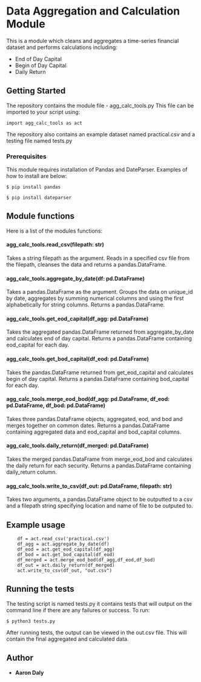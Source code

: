 # Data Aggregation and Calculation Module

This is a module which cleans and aggregates a time-series financial dataset and performs calculations including:

* End of Day Capital
* Begin of Day Capital
* Daily Return

## Getting Started

The repository contains the module file - agg_calc_tools.py This file can be imported to your script using:
```
import agg_calc_tools as act
```

The repository also contains an example dataset named practical.csv and a testing file named tests.py

### Prerequisites

This module requires installation of Pandas and DateParser. Examples of how to install are below:
```
$ pip install pandas
```
```
$ pip install dateparser
```

## Module functions

Here is a list of the modules functions:

#### agg_calc_tools.read_csv(filepath: str)
Takes a string filepath as the argument. Reads in a specified csv file from the filepath, cleanses the data and returns a pandas.DataFrame.

#### agg_calc_tools.aggregate_by_date(df: pd.DataFrame)
Takes a pandas.DataFrame as the argument. Groups the data on unique_id by date, aggregates by summing numerical columns and using the first alphabetically for string columns. Returns a pandas.DataFrame.

#### agg_calc_tools.get_eod_capital(df_agg: pd.DataFrame)
Takes the aggregated pandas.DataFrame returned from aggregate_by_date and calculates end of day capital. Returns a pandas.DataFrame containing eod_capital for each day.

#### agg_calc_tools.get_bod_capital(df_eod: pd.DataFrame)
Takes the pandas.DataFrame returned from get_eod_capital and calculates begin of day capital. Returns a pandas.DataFrame containing bod_capital for each day.

#### agg_calc_tools.merge_eod_bod(df_agg: pd.DataFrame, df_eod: pd.DataFrame, df_bod: pd.DataFrame)
Takes three pandas.DataFrame objects, aggregated, eod, and bod and merges together on common dates. Returns a pandas.DataFrame containing aggregated data and eod_capital and bod_capital columns.

#### agg_calc_tools.daily_return(df_merged: pd.DataFrame)
Takes the merged pandas.DataFrame from merge_eod_bod and calculates the daily return for each security. Returns a pandas.DataFrame containing daily_return column.

#### agg_calc_tools.write_to_csv(df_out: pd.DataFrame, filepath: str)
Takes two arguments, a pandas.DataFrame object to be outputted to a csv and a filepath string specifying location and name of file to be outputed to.

## Example usage
```
    df = act.read_csv('practical.csv')
    df_agg = act.aggregate_by_date(df)
    df_eod = act.get_eod_capital(df_agg)
    df_bod = act.get_bod_capital(df_eod)
    df_merged = act.merge_eod_bod(df_agg,df_eod,df_bod)
    df_out = act.daily_return(df_merged)
    act.write_to_csv(df_out, "out.csv")
```

## Running the tests

The testing script is named tests.py it contains tests that will output on the command line if there are any failures or success. To run:
```
$ python3 tests.py
```
After running tests, the output can be viewed in the out.csv file. This will contain the final aggregated and calculated data.

## Author

* **Aaron Daly**
